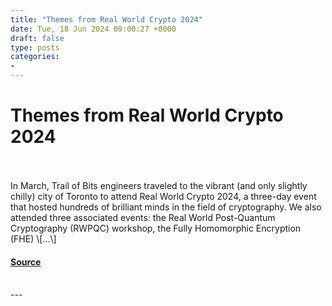 ```yaml
---
title: "Themes from Real World Crypto 2024"
date: Tue, 18 Jun 2024 09:00:27 +0000
draft: false
type: posts
categories: 
- 
---
```

# Themes from Real World Crypto 2024

<br/>

<br/>
In March, Trail of Bits engineers traveled to the vibrant (and only slightly chilly) city of Toronto to attend Real World Crypto 2024, a three-day event that hosted hundreds of brilliant minds in the field of cryptography. We also attended three associated events: the Real World Post-Quantum Cryptography (RWPQC) workshop, the Fully Homomorphic Encryption (FHE) \[…\]

#### [Source](https://blog.trailofbits.com/2024/06/18/themes-from-real-world-crypto-2024/)

<br/>
---

